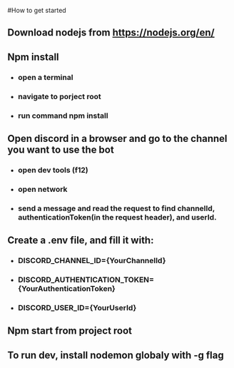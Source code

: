 
#How to get started

## Download nodejs from https://nodejs.org/en/
## Npm install
- ### open a terminal
- ### navigate to porject root
- ### run command npm install
## Open discord in a browser and go to the channel you want to use the bot
- ### open dev tools (f12)
- ### open network
- ### send a message and read the request to find channelId, authenticationToken(in the request header), and userId.
## Create a .env file, and fill it with:
- ### DISCORD_CHANNEL_ID={YourChannelId}
- ### DISCORD_AUTHENTICATION_TOKEN={YourAuthenticationToken}
- ### DISCORD_USER_ID={YourUserId}

## Npm start from project root
## To run dev, install nodemon globaly with -g flag
